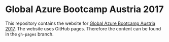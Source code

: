 # Global Azure Bootcamp Austria 2017

This repository contains the website for [Global Azure Bootcamp Austria 2017](https://coding-club-linz.github.io/global-azure-bootcamp-2017). The website uses GitHub pages. Therefore the content can be found in the `gh-pages` branch.
